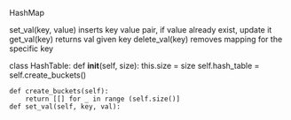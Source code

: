 HashMap 

set_val(key, value)
	inserts key value pair, if value already exist, update it
get_val(key)
	returns val given key
delete_val(key)
	removes mapping for the specific key

class HashTable:
	def __init__(self, size):
		this.size = size
		self.hash_table = self.create_buckets()

	def create_buckets(self):
		return [[] for _ in range (self.size()]
	def set_val(self, key, val):
		
